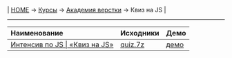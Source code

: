 | [HOME](https://github.com/vik-vavilikhin/vik-vavilikhin.github.io) 
&rarr; [Курсы](https://github.com/vik-vavilikhin/Courses) &rarr; [Академия верстки](https://github.com/vik-vavilikhin/Courses/tree/master/GloAcademy) &rarr; Квиз на JS |

----------------------------------------------------------------
|           Наименование        |   Исходники    |     Демо    |
|:------------------------------|:---------------|:------------|
|[Интенсив по JS \| «Квиз на JS»](https://www.youtube.com/playlist?list=PLSoSRmO9N3grMtQ5ckqFoRMGUynpuoa3Q)|[quiz.7z](https://github.com/vik-vavilikhin/GloAcademy/raw/master/JS/IntensiveJS%235Burger/quiz.7z)|[демо](https://vik-vavilikhin.github.io/GloAcademy/JS/IntensiveJS%235Burger/)|
